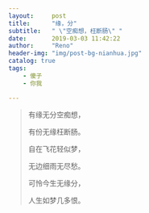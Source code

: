 ```yaml
---
layout:     post
title:      "缘，分"
subtitle:   " \"空痴想，枉断肠\" "
date:       2019-03-03 11:42:22
author:     "Reno"
header-img: "img/post-bg-nianhua.jpg"
catalog: true
tags:
    - 傻子
    - 你我

---
```


> 有缘无分空痴想，
>
> 有份无缘枉断肠。
>
> 自在飞花轻似梦，
>
> 无边细雨无尽愁。
>
> 可怜今生无缘分，
>
> 人生如梦几多恨。